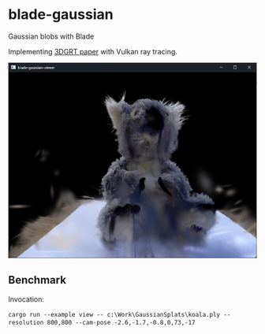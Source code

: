 # blade-gaussian
Gaussian blobs with Blade

Implementing [3DGRT paper](https://gaussiantracer.github.io/) with Vulkan ray tracing.

![koala](/etc/koala.jpg)

## Benchmark

Invocation:
```
cargo run --example view -- c:\Work\GaussianSplats\koala.ply --resolution 800,800 --cam-pose -2.6,-1.7,-0.8,0,73,-17
```
